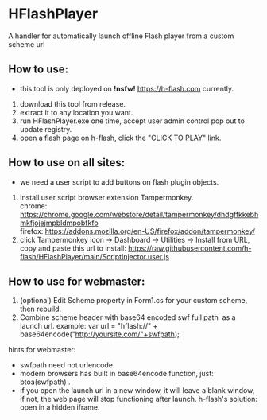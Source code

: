 # HFlashPlayer

A handler for automatically launch offline Flash player from a custom scheme url


## How to use:

* this tool is only deployed on __!nsfw!__ https://h-flash.com currently.

1. download this tool from release.
2. extract it to any location you want.
3. run HFlashPlayer.exe one time, accept user admin control pop out to update registry.
4. open a flash page on h-flash, click the "CLICK TO PLAY" link.

## How to use on all sites:

* we need a user script to add buttons on flash plugin objects.

1. install user script browser extension Tampermonkey.  
   chrome: https://chrome.google.com/webstore/detail/tampermonkey/dhdgffkkebhmkfjojejmpbldmpobfkfo  
   firefox: https://addons.mozilla.org/en-US/firefox/addon/tampermonkey/   
2. click Tampermonkey icon -> Dashboard -> Utilities -> Install from URL, copy and paste this url to install: https://raw.githubusercontent.com/h-flash/HFlashPlayer/main/ScriptInjector.user.js

## How to use for webmaster:

1. (optional) Edit Scheme property in Form1.cs for your custom scheme, then rebuild.
2. Combine scheme header with base64 encoded swf full path  as a launch url.
example: var url = "hflash://" + base64encode("http://yoursite.com/"+swfpath);

hints for webmaster:
* swfpath need not urlencode.
* modern browsers has built in base64encode function, just: btoa(swfpath) .
* if you open the launch url in a new window, it will leave a blank window, if not, the web page will stop functioning after launch. h-flash's solution: open in a hidden iframe.
